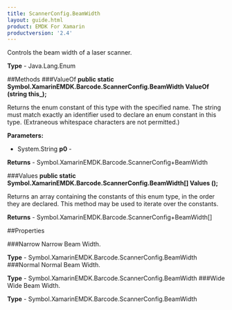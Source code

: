```yaml
---
title: ScannerConfig.BeamWidth
layout: guide.html 
product: EMDK For Xamarin 
productversion: '2.4' 
---
```

Controls the beam width of a laser scanner.

**Type** - Java.Lang.Enum

##Methods
###ValueOf
**public static Symbol.XamarinEMDK.Barcode.ScannerConfig.BeamWidth ValueOf (string this_);**

Returns the enum constant of this type with the specified name. The string must match exactly an identifier used to declare an enum constant in this type. (Extraneous whitespace characters are not permitted.)

**Parameters:** 

* System.String **p0** - 

**Returns** - Symbol.XamarinEMDK.Barcode.ScannerConfig+BeamWidth

###Values
**public static Symbol.XamarinEMDK.Barcode.ScannerConfig.BeamWidth[] Values ();**

Returns an array containing the constants of this enum type, in the order they are declared. This method may be used to iterate over the constants.


**Returns** - Symbol.XamarinEMDK.Barcode.ScannerConfig+BeamWidth[]

##Properties

###Narrow
Narrow Beam Width.

**Type** - Symbol.XamarinEMDK.Barcode.ScannerConfig.BeamWidth
###Normal
Normal Beam Width.

**Type** - Symbol.XamarinEMDK.Barcode.ScannerConfig.BeamWidth
###Wide
Wide Beam Width.

**Type** - Symbol.XamarinEMDK.Barcode.ScannerConfig.BeamWidth


